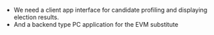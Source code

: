 * We need a client app interface for candidate profiling and displaying election results.
* And a backend type PC application for the EVM substitute
